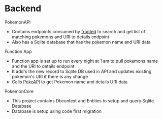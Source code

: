 # Backend

PokemonAPI
  - Contains endpoints consumed by [fronted](https://github.com/Sid-chudasama/Headversity-Frontend) to search and get list of matching pokemons and URI to details endpoint
  - Also has a Sqlite database that has the pokemon name and URI data
  
Function App
  - Function app is set up to run every night at 1 am to pull pokemons name and the URI to details endpoint
  - It add's the new record to Sqlite DB used in API and updates existing pokemon's URI if there is any change
  - Calls [PokeAPI](https://pokeapi.co/docs/v2#pokemon) to get Pokemon name and details URI data
  
PokemonCore
  - This project contains Dbcontext and Entities to setup and query Sqlite Database
  - Database is setup using code first migration
